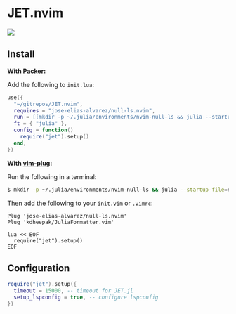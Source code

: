 # JET.nvim

![](https://github.com/kdheepak/JET.nvim/assets/1813121/87b969d6-c2ab-44d7-bc4b-529ede3eab42)

## Install

**With [Packer](https://github.com/wbthomason/packer.nvim):**

Add the following to `init.lua`:

```lua
use({
  "~/gitrepos/JET.nvim",
  requires = "jose-elias-alvarez/null-ls.nvim",
  run = [[mkdir -p ~/.julia/environments/nvim-null-ls && julia --startup-file=no --project=~/.julia/environments/nvim-null-ls -e 'using Pkg; Pkg.add("JET")']],
  ft = { "julia" },
  config = function()
    require("jet").setup()
  end,
})
```

**With [vim-plug](https://github.com/junegunn/vim-plug):**

Run the following in a terminal:

```bash
$ mkdir -p ~/.julia/environments/nvim-null-ls && julia --startup-file=no --project=~/.julia/environments/nvim-null-ls -e 'using Pkg; Pkg.add("JET")'
```

Then add the following to your `init.vim` or `.vimrc`:

```vim
Plug 'jose-elias-alvarez/null-ls.nvim'
Plug 'kdheepak/JuliaFormatter.vim'

lua << EOF
  require("jet").setup()
EOF
```

## Configuration

```lua
require("jet").setup({
  timeout = 15000, -- timeout for JET.jl
  setup_lspconfig = true, -- configure lspconfig
})
```
